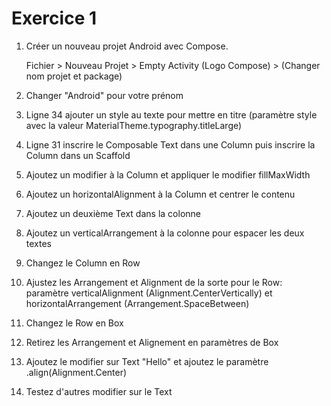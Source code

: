 # Exercice 1

1. Créer un nouveau projet Android avec Compose.

    Fichier > Nouveau Projet > Empty Activity (Logo Compose) > (Changer nom projet et package)

1. Changer "Android" pour votre prénom

1. Ligne 34 ajouter un style au texte pour mettre en titre (paramètre style avec la valeur MaterialTheme.typography.titleLarge)

1. Ligne 31 inscrire le Composable Text dans une Column puis inscrire la Column dans un Scaffold


1. Ajoutez un modifier à la Column et appliquer le modifier fillMaxWidth

1. Ajoutez un horizontalAlignment à la Column et centrer le contenu

1. Ajoutez un deuxième Text dans la colonne

1. Ajoutez un verticalArrangement à la colonne pour espacer les deux textes

1. Changez le Column en Row

1. Ajustez les Arrangement et Alignment de la sorte pour le Row: paramètre verticalAlignment (Alignment.CenterVertically) et horizontalArrangement (Arrangement.SpaceBetween)

1. Changez le Row en Box

1. Retirez les Arrangement et Alignement en paramètres de Box

1. Ajoutez le modifier sur Text "Hello" et ajoutez le paramètre .align(Alignment.Center)

1. Testez d'autres modifier sur le Text
